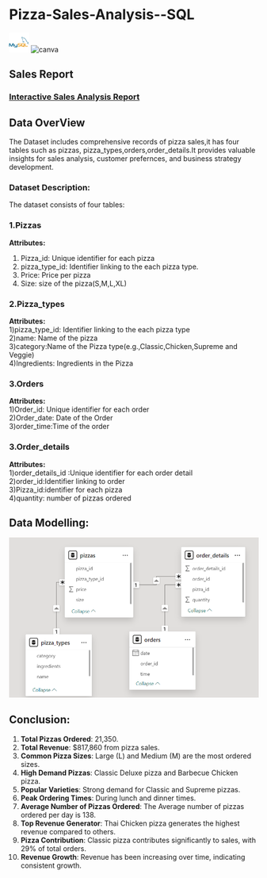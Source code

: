 # Pizza-Sales-Analysis--SQL

<p align="left">
 <img src="https://raw.githubusercontent.com/devicons/devicon/master/icons/mysql/mysql-original-wordmark.svg" alt="mysql" width="40" height="40"/> 
 <img src="https://cdn.jsdelivr.net/gh/devicons/devicon@latest/icons/canva/canva-original.svg" alt="canva" width="40" height="40"/> 
  </p>
  
## Sales Report
### [Interactive Sales Analysis Report ](https://github.com/LavanyaAndole/Pizza-Sales-Analysis--SQL/blob/main/pizza%20Sales%20Analysis.pdf)

## Data OverView
The Dataset includes comprehensive records of pizza sales,it has four tables such as pizzas, pizza_types,orders,order_details.It provides valuable insights for sales analysis, customer prefernces, and business strategy development.
### Dataset Description:
The dataset consists of four tables:
### 1.Pizzas  
**Attributes:**  
1) Pizza_id: Unique identifier for each pizza
2) pizza_type_id: Identifier linking to the each pizza type.
3) Price: Price per pizza
4) Size: size of the pizza(S,M,L,XL)
### 2.Pizza_types   
**Attributes:**    
1)pizza_type_id: Identifier linking to the each pizza type  
2)name: Name of the pizza  
3)category:Name of the Pizza type(e.g.,Classic,Chicken,Supreme and Veggie)  
4)Ingredients: Ingredients in the Pizza  
### 3.Orders  
**Attributes:**  
1)Order_id: Unique identifier for each order  
2)Order_date: Date of the Order  
3)order_time:Time of the order
### 3.Order_details   
**Attributes:**  
1)order_details_id :Unique identifier for each order detail  
2)order_id:Identifier linking to order  
3)Pizza_id:identifier for each pizza  
4)quantity: number of pizzas ordered  

## Data Modelling:
![Data Relation](https://github.com/LavanyaAndole/Pizza-Sales-Analysis--SQL/blob/main/Data%20Relation.png)

## Conclusion:

1. **Total Pizzas Ordered**: 21,350.  
2. **Total Revenue**: $817,860 from pizza sales.  
3. **Common Pizza Sizes**: Large (L) and Medium (M) are the most ordered sizes.  
4. **High Demand Pizzas**: Classic Deluxe pizza and Barbecue Chicken pizza.  
5. **Popular Varieties**: Strong demand for Classic and Supreme pizzas.  
6. **Peak Ordering Times**: During lunch and dinner times.
7. **Average Number of Pizzas Ordered**: The Average number of pizzas ordered per day is 138.  
8. **Top Revenue Generator**: Thai Chicken pizza generates the highest revenue compared to others.  
9. **Pizza Contribution**: Classic pizza contributes significantly to sales, with 29% of total orders.  
10. **Revenue Growth**: Revenue has been increasing over time, indicating consistent growth.  
